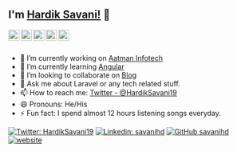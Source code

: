 ## I'm [Hardik Savani!](https://www.itsolutionstuff.com) 👋

<a href="https://twitter.com/HardikSavani19">
  <img align="left" alt="Hardik's Twitter" width="22px" src="https://cdn.jsdelivr.net/npm/simple-icons@v3/icons/twitter.svg" />
</a>
<a href="https://www.linkedin.com/in/savanihd">
  <img align="left" alt="Hardik's Linkdein" width="22px" src="https://cdn.jsdelivr.net/npm/simple-icons@v3/icons/linkedin.svg" />
</a>
<a href="https://github.com/savanihd">
  <img align="left" alt="Hardik's Github" width="22px" src="https://cdn.jsdelivr.net/npm/simple-icons@v3/icons/github.svg" />
</a>
<a href="https://www.facebook.com/hardik.savani.12">
  <img align="left" alt="Hardik's Facebook" width="22px" src="https://cdn.jsdelivr.net/npm/simple-icons@v3/icons/facebook.svg" />
</a>
<a href="https://www.youtube.com/channel/UCTNdgwQ_uZ54nJWkkxGM3sA">
  <img align="left" alt="Hardik's Youtube" width="22px" src="https://cdn.jsdelivr.net/npm/simple-icons@v3/icons/youtube.svg" />
</a>
<br/>
<br/>

- 🔭 I’m currently working on [Aatman Infotech](http://aatmaninfotech.com)
- 🌱 I’m currently learning [Angular](https://angular.io)
- 👯 I’m looking to collaborate on [Blog](https://www.itsolutionstuff.com)
- 💬 Ask me about Laravel or any tech related stuff.
- 📫 How to reach me: [Twitter - @HardikSavani19](https://twitter.com/HardikSavani19)
- 😄 Pronouns: He/His
- ⚡ Fun fact: I spend almost 12 hours listening songs everyday.

[![Twitter: HardikSavani19](https://img.shields.io/twitter/follow/imthepk?style=social)](https://twitter.com/HardikSavani19)
[![Linkedin: savanihd](https://img.shields.io/badge/-imthepk-blue?style=flat-square&logo=Linkedin&logoColor=white&link=https://www.linkedin.com/in/savanihd/)](https://www.linkedin.com/in/savanihd/)
[![GitHub savanihd](https://img.shields.io/github/followers/savanihd?label=follow&style=social)](https://github.com/savanihd)
[![website](https://img.shields.io/badge/PortfolioWebsite-hardik.live-2648ff?style=flat-square&logo=google-chrome)](https://www.itsolutionstuff.com)
